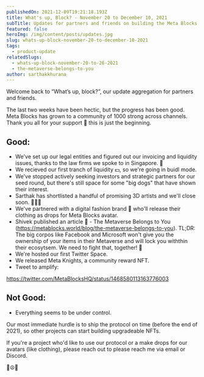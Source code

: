 ```yaml
---
publishedOn: 2021-12-09T19:21:18.193Z
title: What's up, Block? - November 20 to December 10, 2021
subTitle: Updates for partners and friends on building the Meta Blocks Protocol
featured: false
heroImg: /img/content/posts/updates.jpg
slug: whats-up-block-november-20-to-december-10-2021
tags:
  - product-update
relatedSlugs:
  - whats-up-block-november-20-to-26-2021
  - the-metaverse-belongs-to-you
author: sarthakkhurana
---
```

Welcome back to “What’s up, block?”, our update aggregation for partners and friends. 

The last two weeks have been hectic, but the progress has been good. Meta Blocks has grown to a community of 1000 strong across channels. Thank you all for your support 🙏 this is just the beginning. 

## Good:

* We've set up our legal entities and figured out our invoicing and liquidity issues, thanks to the law firms we spoke to in Singapore. 💼
* We recieved our first tranch of liquidity 💵, so we're going in buidl mode.
* We've stopped actively seeking investors and strategic partners for our seed round, but there's still space for some "big dogs" that have shown their interest. 
* Sarthak has shortlisted a handful of promising 3D artists and we'll close soon. 👩🏼‍🎨 
* We've partnered with a digital fashion brand 👗 who'll release their clothing as drops for Meta Blocks avatar. 
* Shivek published an article 📝 - The Metaverse Belongs to You ([](https://metablocks.world/blog/clay-bricks-vs-legos)https://metablocks.world/blog/the-metaverse-belongs-to-you). TL;DR: The big corpos like Facebook and Microsoft won't give you the ownership of your items in their Metaverse and will lock you withthin their ecosytsem. We need to fight that, together! 💪
* We're hosted our first Twitter Space. 
* We released Meta Knights, a community reward NFT. 
* Tweet to amplify:

https://twitter.com/MetaBlocksHQ/status/1468580113163776003

## Not Good:
* Everything seems to be under control.


Our most immediate hurdle is to ship the protocol on time (before the end of 2021), so other projects can start building upgradeable NFTs. 

If you're a project who'd like to use our protocol or a make drops for our avatars (like clothing), please reach out to please reach me via email or Discord. 

🔮☮️🤙